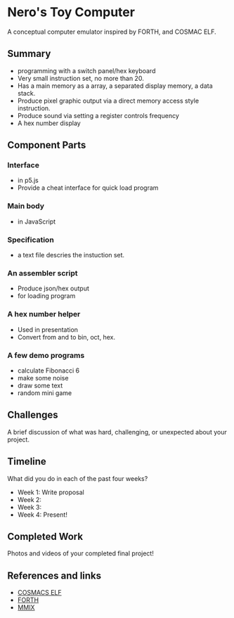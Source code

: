 # Nero's Toy Computer

A conceptual computer emulator inspired by FORTH, and COSMAC ELF.

## Summary

- programming with a switch panel/hex keyboard 
- Very small instruction set, no more than 20.
- Has a main memory as a array, a separated display memory, a data stack.
- Produce pixel graphic output via a direct memory access style instruction.
- Produce sound via setting a register controls frequency
- A hex number display

## Component Parts

### Interface
- in p5.js
- Provide a cheat interface for quick load program
### Main body
- in JavaScript
### Specification
- a text file descries the instuction set.
### An assembler script
- Produce json/hex output
- for loading program
### A hex number helper
- Used in presentation
- Convert from and to bin, oct, hex.
### A few demo programs
- calculate Fibonacci 6
- make some noise
- draw some text
- random mini game


## Challenges

A brief discussion of what was hard, challenging, or unexpected about your project.

## Timeline

What did you do in each of the past four weeks?

- Week 1: Write proposal
- Week 2: 
- Week 3: 
- Week 4: Present!

## Completed Work

Photos and videos of your completed final project!

## References and links

- [COSMACS ELF](http://www.cosmacelf.com)
- [FORTH](http://www.forth.org)
- [MMIX](http://mmix.cs.hm.edu)